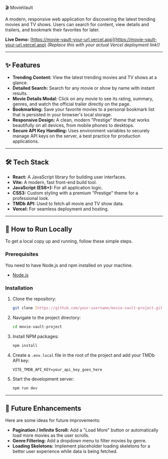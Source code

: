  🎬 MovieVault

A modern, responsive web application for discovering the latest trending movies and TV shows. Users can search for content, view details and trailers, and bookmark their favorites for later.

**Live Demo:** [https://movie-vault-your-url.vercel.app](https://movie-vault-your-url.vercel.app) 
*(Replace this with your actual Vercel deployment link!)*


---

## ✨ Features

- **Trending Content:** View the latest trending movies and TV shows at a glance.
- **Detailed Search:** Search for any movie or show by name with instant results.
- **Movie Details Modal:** Click on any movie to see its rating, summary, genres, and watch the official trailer directly on the page.
- **Bookmarking:** Save your favorite movies to a personal bookmark list that is persisted in your browser's local storage.
- **Responsive Design:** A clean, modern "Prestige" theme that works beautifully on all devices, from mobile phones to desktops.
- **Secure API Key Handling:** Uses environment variables to securely manage API keys on the server, a best practice for production applications.

---

## 🛠️ Tech Stack

- **React:** A JavaScript library for building user interfaces.
- **Vite:** A modern, fast front-end build tool.
- **JavaScript (ES6+):** For all application logic.
- **CSS3:** Custom styling with a premium "Prestige" theme for a professional look.
- **TMDb API:** Used to fetch all movie and TV show data.
- **Vercel:** For seamless deployment and hosting.

---

## 🚀 How to Run Locally

To get a local copy up and running, follow these simple steps.

### Prerequisites

You need to have Node.js and npm installed on your machine.

- [Node.js](https://nodejs.org/)

### Installation

1.  Clone the repository:
    ```bash
    git clone [https://github.com/your-username/movie-vault-project.git](https://github.com/your-username/movie-vault-project.git)
    ```
2.  Navigate to the project directory:
    ```bash
    cd movie-vault-project
    ```
3.  Install NPM packages:
    ```bash
    npm install
    ```
4.  Create a `.env.local` file in the root of the project and add your TMDb API key:
    ```
    VITE_TMDB_API_KEY=your_api_key_goes_here
    ```
5.  Start the development server:
    ```bash
    npm run dev
    ```

---

## 🌟 Future Enhancements

Here are some ideas for future improvements:

- **Pagination / Infinite Scroll:** Add a "Load More" button or automatically load more movies as the user scrolls.
- **Genre Filtering:** Add a dropdown menu to filter movies by genre.
- **Loading Skeletons:** Implement placeholder loading skeletons for a better user experience while data is being fetched.
